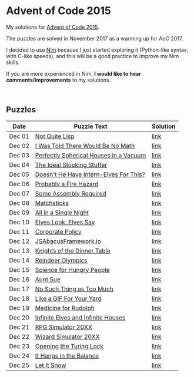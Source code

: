 # Advent of Code 2015

My solutions for [Advent of Code 2015](http://adventofcode.com/2015).

The puzzles are solved in November 2017 as a warming up for AoC 2017.

I decided to use [Nim](https://nim-lang.org/) because I just started exploring it (Python-like syntax, with C-like speeds), and this will be a good practice to improve my Nim skills.

If you are more experienced in Nim, **I would like to hear comments/improvements** to my solutions.


&nbsp;

## Puzzles

Date | Puzzle Text | Solution
--- | --- | ---
Dec 01 | [Not Quite Lisp](http://adventofcode.com/2015/day/1) | [link](day01.nim)
Dec 02 | [I Was Told There Would Be No Math](http://adventofcode.com/2015/day/2) | [link](day02.nim)
Dec 03 | [Perfectly Spherical Houses in a Vacuum](http://adventofcode.com/2015/day/3) | [link](day03.nim)
Dec 04 | [The Ideal Stocking Stuffer](http://adventofcode.com/2015/day/4) | [link](day04.nim)
Dec 05 | [Doesn't He Have Intern-Elves For This?](http://adventofcode.com/2015/day/5) | [link](day05.nim)
Dec 06 | [Probably a Fire Hazard](http://adventofcode.com/2015/day/6) | [link](day06.nim)
Dec 07 | [Some Assembly Required](http://adventofcode.com/2015/day/7) | [link](day07.nim)
Dec 08 | [Matchsticks](http://adventofcode.com/2015/day/8) | [link](day08.nim)
Dec 09 | [All in a Single Night](http://adventofcode.com/2015/day/9) | [link](day09.nim)
Dec 10 | [Elves Look, Elves Say](http://adventofcode.com/2015/day/10) | [link](day10.nim)
Dec 11 | [Corporate Policy](http://adventofcode.com/2015/day/11) | [link](day11.nim)
Dec 12 | [JSAbacusFramework.io](http://adventofcode.com/2015/day/12) | [link](day12.nim)
Dec 13 | [Knights of the Dinner Table](http://adventofcode.com/2015/day/13) | [link](day13.nim)
Dec 14 | [Reindeer Olympics](http://adventofcode.com/2015/day/14) | [link](day14.nim)
Dec 15 | [Science for Hungry People](http://adventofcode.com/2015/day/15) | [link](day15.nim)
Dec 16 | [Aunt Sue](http://adventofcode.com/2015/day/16) | [link](day16.nim)
Dec 17 | [No Such Thing as Too Much](http://adventofcode.com/2015/day/17) | [link](day17.nim)
Dec 18 | [Like a GIF For Your Yard](http://adventofcode.com/2015/day/18) | [link](day18.nim)
Dec 19 | [Medicine for Rudolph](http://adventofcode.com/2015/day/19) | [link](day19.nim)
Dec 20 | [Infinite Elves and Infinite Houses](http://adventofcode.com/2015/day/10) | [link](day10.nim)
Dec 21 | [RPG Simulator 20XX](http://adventofcode.com/2015/day/11) | [link](day11.nim)
Dec 22 | [Wizard Simulator 20XX](http://adventofcode.com/2015/day/12) | [link](day12.nim)
Dec 23 | [Opening the Turing Lock](http://adventofcode.com/2015/day/13) | [link](day13.nim)
Dec 24 | [It Hangs in the Balance](http://adventofcode.com/2015/day/14) | [link](day14.nim)
Dec 25 | [Let It Snow](http://adventofcode.com/2015/day/15) | [link](day15.nim)
